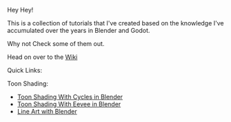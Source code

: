 Hey Hey!

This is a collection of tutorials that I've created based on the knowledge I've accumulated over the years in Blender and Godot.

Why not Check some of them out.

Head on over to the [Wiki](https://github.com/TehMerow/Tutorials/wiki)


Quick Links:

Toon Shading:
- [Toon Shading With Cycles in Blender](https://github.com/TehMerow/Tutorials/wiki/Toon-Shading-in-Blender-Cycles)
- [Toon Shading With Eevee in Blender](https://github.com/TehMerow/Tutorials/wiki/Toon-Shading-with-Eevee)
- [Line Art with Blender](https://github.com/TehMerow/Tutorials/wiki/Line-Art-with-Blender)